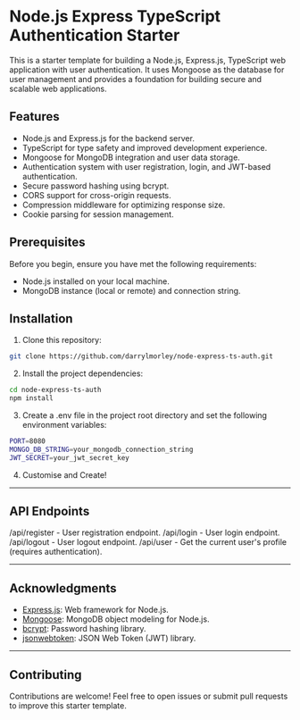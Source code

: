 # Node.js Express TypeScript Authentication Starter

This is a starter template for building a Node.js, Express.js, TypeScript web application with user authentication. It uses Mongoose as the database for user management and provides a foundation for building secure and scalable web applications.

## Features

- Node.js and Express.js for the backend server.
- TypeScript for type safety and improved development experience.
- Mongoose for MongoDB integration and user data storage.
- Authentication system with user registration, login, and JWT-based authentication.
- Secure password hashing using bcrypt.
- CORS support for cross-origin requests.
- Compression middleware for optimizing response size.
- Cookie parsing for session management.

## Prerequisites

Before you begin, ensure you have met the following requirements:

- Node.js installed on your local machine.
- MongoDB instance (local or remote) and connection string.

## Installation

1. Clone this repository:

```bash
git clone https://github.com/darrylmorley/node-express-ts-auth.git
```

2. Install the project dependencies:

```bash
cd node-express-ts-auth
npm install
```

3. Create a .env file in the project root directory and set the following environment variables:

```bash
PORT=8080
MONGO_DB_STRING=your_mongodb_connection_string
JWT_SECRET=your_jwt_secret_key
```

4. Customise and Create!

---

## API Endpoints

/api/register - User registration endpoint.
/api/login - User login endpoint.
/api/logout - User logout endpoint.
/api/user - Get the current user's profile (requires authentication).

---

## Acknowledgments

- [Express.js](https://expressjs.com/): Web framework for Node.js.
- [Mongoose](https://mongoosejs.com/): MongoDB object modeling for Node.js.
- [bcrypt](https://www.npmjs.com/package/bcrypt): Password hashing library.
- [jsonwebtoken](https://www.npmjs.com/package/jsonwebtoken): JSON Web Token (JWT) library.

---

## Contributing

Contributions are welcome! Feel free to open issues or submit pull requests to improve this starter template.
